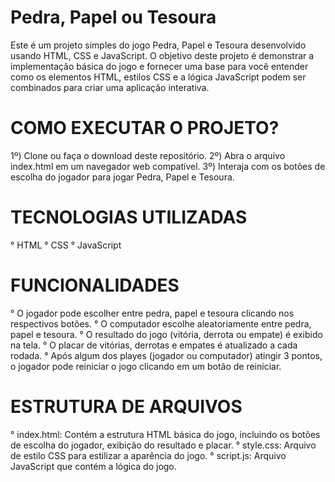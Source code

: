 # Pedra, Papel ou Tesoura
Este é um projeto simples do jogo Pedra, Papel e Tesoura desenvolvido usando HTML, CSS e JavaScript. O objetivo deste projeto é demonstrar a implementação básica do jogo e fornecer uma base para você entender como os elementos HTML, estilos CSS e a lógica JavaScript podem ser combinados para criar uma aplicação interativa.

# COMO EXECUTAR O PROJETO?
1º) Clone ou faça o download deste repositório.
2º) Abra o arquivo index.html em um navegador web compatível.
3º) Interaja com os botões de escolha do jogador para jogar Pedra, Papel e Tesoura.

# TECNOLOGIAS UTILIZADAS
° HTML
° CSS
° JavaScript

# FUNCIONALIDADES
° O jogador pode escolher entre pedra, papel e tesoura clicando nos respectivos botões.
° O computador escolhe aleatoriamente entre pedra, papel e tesoura.
° O resultado do jogo (vitória, derrota ou empate) é exibido na tela.
° O placar de vitórias, derrotas e empates é atualizado a cada rodada.
° Após algum dos playes (jogador ou computador) atingir 3 pontos, o jogador pode reiniciar o jogo clicando em um botão de reiniciar.

# ESTRUTURA DE ARQUIVOS
° index.html: Contém a estrutura HTML básica do jogo, incluindo os botões de escolha do jogador, exibição do resultado e placar.
° style.css: Arquivo de estilo CSS para estilizar a aparência do jogo.
° script.js: Arquivo JavaScript que contém a lógica do jogo.

